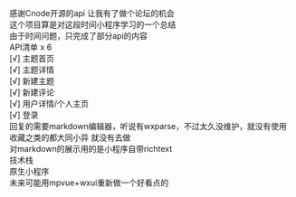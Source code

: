 感谢Cnode开源的api 让我有了做个论坛的机会  
这个项目算是对这段时间小程序学习的一个总结  
由于时间问题，只完成了部分api的内容  
API清单 x 6  
[√] 主题首页  
[√] 主题详情  
[√] 新建主题  
[√] 新建评论  
[√] 用户详情/个人主页  
[√] 登录  
回复的需要markdown编辑器，听说有wxparse，不过太久没维护，就没有使用  
收藏之类的都大同小异 就没有去做  
对markdown的展示用的是小程序自带richtext  
技术栈  
原生小程序  
未来可能用mpvue+wxui重新做一个好看点的  
